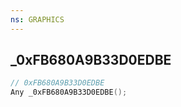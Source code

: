 ```yaml
---
ns: GRAPHICS
---
```

## _0xFB680A9B33D0EDBE

```c
// 0xFB680A9B33D0EDBE
Any _0xFB680A9B33D0EDBE();
```


